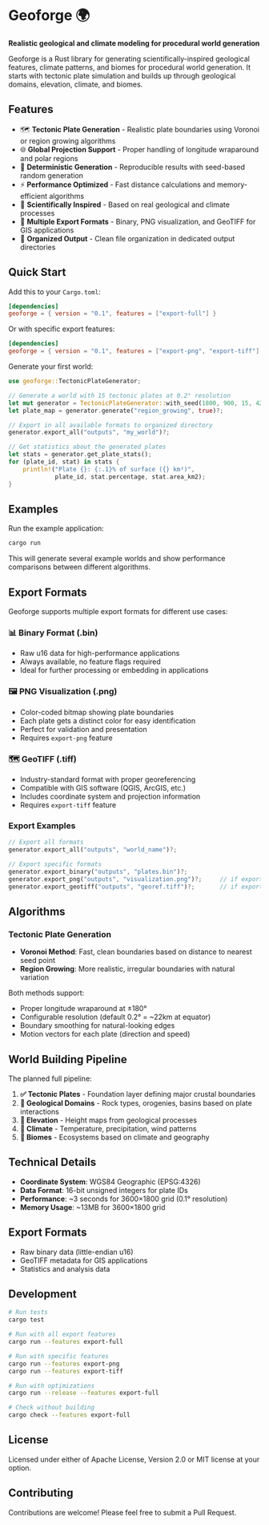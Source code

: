 # Geoforge 🌍

**Realistic geological and climate modeling for procedural world generation**

Geoforge is a Rust library for generating scientifically-inspired geological features, climate patterns, and biomes for procedural world generation. It starts with tectonic plate simulation and builds up through geological domains, elevation, climate, and biomes.

## Features

- 🗺️ **Tectonic Plate Generation** - Realistic plate boundaries using Voronoi or region growing algorithms
- 🌐 **Global Projection Support** - Proper handling of longitude wraparound and polar regions  
- 🎲 **Deterministic Generation** - Reproducible results with seed-based random generation
- ⚡ **Performance Optimized** - Fast distance calculations and memory-efficient algorithms
- 🧪 **Scientifically Inspired** - Based on real geological and climate processes
- 📁 **Multiple Export Formats** - Binary, PNG visualization, and GeoTIFF for GIS applications
- 🎯 **Organized Output** - Clean file organization in dedicated output directories

## Quick Start

Add this to your `Cargo.toml`:

```toml
[dependencies]
geoforge = { version = "0.1", features = ["export-full"] }
```

Or with specific export features:

```toml
[dependencies]
geoforge = { version = "0.1", features = ["export-png", "export-tiff"] }
```

Generate your first world:

```rust
use geoforge::TectonicPlateGenerator;

// Generate a world with 15 tectonic plates at 0.2° resolution
let mut generator = TectonicPlateGenerator::with_seed(1800, 900, 15, 42)?;
let plate_map = generator.generate("region_growing", true)?;

// Export in all available formats to organized directory
generator.export_all("outputs", "my_world")?;

// Get statistics about the generated plates
let stats = generator.get_plate_stats();
for (plate_id, stat) in stats {
    println!("Plate {}: {:.1}% of surface ({} km²)", 
             plate_id, stat.percentage, stat.area_km2);
}
```

## Examples

Run the example application:

```bash
cargo run
```

This will generate several example worlds and show performance comparisons between different algorithms.

## Export Formats

Geoforge supports multiple export formats for different use cases:

### 📊 **Binary Format** (.bin)
- Raw u16 data for high-performance applications
- Always available, no feature flags required
- Ideal for further processing or embedding in applications

### 🖼️ **PNG Visualization** (.png) 
- Color-coded bitmap showing plate boundaries
- Each plate gets a distinct color for easy identification
- Perfect for validation and presentation
- Requires `export-png` feature

### 🗺️ **GeoTIFF** (.tiff)
- Industry-standard format with proper georeferencing
- Compatible with GIS software (QGIS, ArcGIS, etc.)
- Includes coordinate system and projection information
- Requires `export-tiff` feature

### Export Examples

```rust
// Export all formats
generator.export_all("outputs", "world_name")?;

// Export specific formats
generator.export_binary("outputs", "plates.bin")?;
generator.export_png("outputs", "visualization.png")?;     // if export-png enabled
generator.export_geotiff("outputs", "georef.tiff")?;       // if export-tiff enabled
```

## Algorithms

### Tectonic Plate Generation

- **Voronoi Method**: Fast, clean boundaries based on distance to nearest seed point
- **Region Growing**: More realistic, irregular boundaries with natural variation

Both methods support:
- Proper longitude wraparound at ±180°
- Configurable resolution (default 0.2° = ~22km at equator)
- Boundary smoothing for natural-looking edges
- Motion vectors for each plate (direction and speed)

## World Building Pipeline

The planned full pipeline:

1. **✅ Tectonic Plates** - Foundation layer defining major crustal boundaries
2. **🚧 Geological Domains** - Rock types, orogenies, basins based on plate interactions  
3. **🚧 Elevation** - Height maps from geological processes
4. **🚧 Climate** - Temperature, precipitation, wind patterns
5. **🚧 Biomes** - Ecosystems based on climate and geography

## Technical Details

- **Coordinate System**: WGS84 Geographic (EPSG:4326)
- **Data Format**: 16-bit unsigned integers for plate IDs
- **Performance**: ~3 seconds for 3600×1800 grid (0.1° resolution)
- **Memory Usage**: ~13MB for 3600×1800 grid

## Export Formats

- Raw binary data (little-endian u16)
- GeoTIFF metadata for GIS applications
- Statistics and analysis data

## Development

```bash
# Run tests
cargo test

# Run with all export features
cargo run --features export-full

# Run with specific features
cargo run --features export-png
cargo run --features export-tiff

# Run with optimizations
cargo run --release --features export-full

# Check without building
cargo check --features export-full
```

## License

Licensed under either of Apache License, Version 2.0 or MIT license at your option.

## Contributing

Contributions are welcome! Please feel free to submit a Pull Request.

